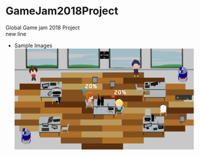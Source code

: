 # GameJam2018Project
Global Game jam 2018 Project <br />
new line
- Sample Images
![img](screenshots/Game1.png)
